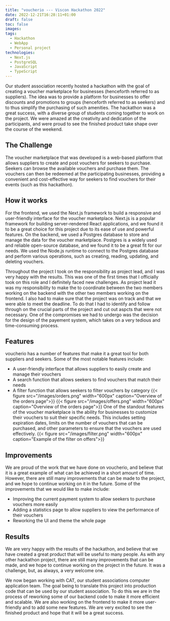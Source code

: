 ```yaml
---
title: "voucherio --- Viscon Hackathon 2022"
date: 2022-12-21T16:28:11+01:00
draft: false
toc: false
images:
tags:
  - Hackathon
  - WebApp
  - Personal project
technologies: 
  - Next.js
  - PostgreSQL
  - JavaScript
  - TypeScript
---
```

Our student association recently hosted a hackathon with the goal of creating a voucher marketplace for businesses (henceforth referred to as suppliers). The idea was to provide a platform for businesses to offer discounts and promotions to groups (henceforth referred to as seekers) and to thus simplify the purchasing of such amenities. The hackathon was a great success, with a diverse group of students coming together to work on the project. We were amazed at the creativity and dedication of the participants, and were proud to see the finished product take shape over the course of the weekend.
## The Challenge
The voucher marketplace that was developed is a web-based platform that allows suppliers to create and post vouchers for seekers to purchase. Seekers can browse the available vouchers and purchase them. The vouchers can then be redeemed at the participating businesses, providing a convenient and cost-effective way for seekers to find vouchers for their events (such as this hackathon).
## How it works
For the frontend, we used the Next.js framework to build a responsive and user-friendly interface for the voucher marketplace. Next.js is a popular framework for building server-rendered React applications, and we found it to be a great choice for this project due to its ease of use and powerful features. On the backend, we used a Postgres database to store and manage the data for the voucher marketplace. Postgres is a widely used and reliable open-source database, and we found it to be a great fit for our needs. We used the Node.js runtime to connect to the Postgres database and perform various operations, such as creating, reading, updating, and deleting vouchers.

Throughout the project I took on the responsibility as project lead, and I was very happy with the results. This was one of the first times that I officially took on this role and I definitely faced new challenges. As project lead it was my responsibility to make the   to coordinate between the two members working on the backend with the other two members working on the frontend. I also had to make sure that the project was on track and that we were able to meet the deadline. To do that I had to identify and follow through on the crucial parts of the project and cut out aspcts that were not necessary. One of the compromises we had to undergo was the decision for the design of the payement system, which takes on a very tedious and time-consuming process.
## Features
voucherio has a number of features that make it a great tool for both suppliers and seekers. Some of the most notable features include:
* A user-friendly interface that allows suppliers to easily create and manage their vouchers
* A search function that allows seekers to find vouchers that match their needs
* A filter function that allows seekers to filter vouchers by category
{{< figure src="/images/orders.png" width="600px" caption="Overview of the orders page">}}
{{< figure src="/images/offers.png" width="600px" caption="Overview of the orders page">}}
One of the standout features of the voucher marketplace is the ability for businesses to customize their vouchers to suit their specific needs. This includes setting expiration dates, limits on the number of vouchers that can be purchased, and other parameters to ensure that the vouchers are used effectively.
{{< figure src="/images/filter.png" width="600px" caption="Example of the filter on offers">}}
## Improvements
We are proud of the work that we have done on voucherio, and believe that it is a great example of what can be achieved in a short amount of time. However, there are still many improvements that can be made to the project, and we hope to continue working on it in the future. Some of the improvements that we would like to make include:
* Improving the current payment system to allow seekers to purchase vouchers more easily
* Adding a statistics page to allow suppliers to view the performance of their vouchers
* Reworking the UI and theme the whole page
## Results
We are very happy with the results of the hackathon, and believe that we have created a great product that will be useful to many people. As with any other hackathon project, there are still many improvements that can be made, and we hope to continue working on the project in the future. It was a challenge, but, as always, a very welcome one.

We now began working with CAT, our student associations computer application team. The goal being to translate this project into production code that can be used by our student association. To do this we are in the process of reworking some of our backend code to make it more efficient and scalable. We are also working on the frontend to make it more user-friendly and to add some new features. We are very excited to see the finished product and hope that it will be a great success.